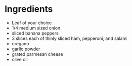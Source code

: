 # Ingredients

- Leaf of your choice
- 1/4 medium sized onion
- sliced banana peppers
- 3 slices each of thinly sliced ham, pepperoni, and salami
- oregano
- garlic powder
- grated parmesan cheese
- olive oil
